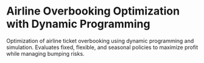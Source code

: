# Airline Overbooking Optimization with Dynamic Programming

Optimization of airline ticket overbooking using dynamic programming and simulation.
Evaluates fixed, flexible, and seasonal policies to maximize profit while managing bumping risks.
